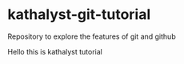 # kathalyst-git-tutorial
Repository to explore the features of git and github

Hello this is kathalyst tutorial